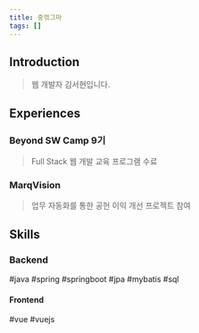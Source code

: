 ```yaml
---
title: 중꺾그마
tags: []
---
```

## Introduction
> 웹 개발자 김서현입니다.

## Experiences
### Beyond SW Camp 9기
> Full Stack 웹 개발 교육 프로그램 수료
### MarqVision
> 업무 자동화를 통한 공헌 이익 개선 프로젝트 참여

## Skills
### Backend
#java #spring #springboot #jpa #mybatis #sql
#### Frontend
#vue #vuejs 


